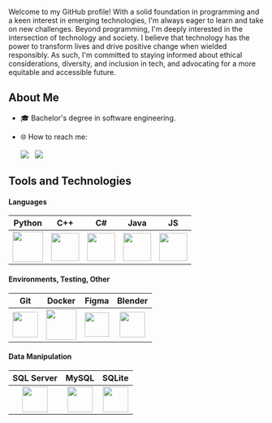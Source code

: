 Welcome to my GitHub profile! With a solid foundation in programming and a keen interest in emerging technologies, I'm always eager to learn and take on new challenges. Beyond programming, I'm deeply interested in the intersection of technology and society. I believe that technology has the power to transform lives and drive positive change when wielded responsibly. As such, I'm committed to staying informed about ethical considerations, diversity, and inclusion in tech, and advocating for a more equitable and accessible future.


## About Me
 - 🎓 Bachelor's degree in software engineering.
  
- 🌐 How to reach me:<br><br>
<a href="https://www.linkedin.com/in/aidkor"><img src="https://img.shields.io/badge/LinkedIn-0077B5?style=for-the-badge&logo=linkedin&logoColor=white"/></a> &nbsp;
<a href="https://t.me/aidkor"><img src="https://img.shields.io/badge/Telegram-2CA5E0?style=for-the-badge&logo=telegram&logoColor=white"/></a> &nbsp;

<!--
<h4>Projects</h4>

- [**DACS**](https://github.com/aidkor/DACS): A software system for autonomous control of the drone during connection loss.
- [**Project X**](https://github.com/aidkor/ProjectX): Description of another key project you’ve worked on.
- [**Project Y**](https://github.com/aidkor/ProjectY): Description of another key project you’ve worked on.

<h3>Achievements & Certifications</h3>

- 🏅 **Certification 1:** Description of certification.
- 🏆 **Award 1:** Description of award or achievement.
- 🥇 **Hackathon Winner:** Details about the hackathon and what you achieved.
-->

## Tools and Technologies

#### Languages

| Python | C++ | C# | Java | JS |
|:-:|:-:|:-:|:-:|:-:|
|<img src="https://cdn.jsdelivr.net/gh/devicons/devicon@latest/icons/python/python-original.svg" width="60" height="60"/>|<img src="https://cdn.jsdelivr.net/gh/devicons/devicon@latest/icons/cplusplus/cplusplus-original.svg" width="55" height="55"/>|<img src="https://cdn.jsdelivr.net/gh/devicons/devicon@latest/icons/csharp/csharp-original.svg" width="55" height="55"/>|<img src="https://cdn.jsdelivr.net/gh/devicons/devicon@latest/icons/java/java-original.svg" width="55" height="55"/>|<img src="https://cdn.jsdelivr.net/gh/devicons/devicon@latest/icons/javascript/javascript-original.svg" width="55" height="55" />|

#### Environments, Testing, Other

| Git | Docker | Figma | Blender |
|:-:|:-:|:-:|:-:|
|<img src="https://cdn.jsdelivr.net/gh/devicons/devicon@latest/icons/git/git-original.svg" width="50" height="50" />|<img src="https://cdn.jsdelivr.net/gh/devicons/devicon@latest/icons/docker/docker-original-wordmark.svg" width="60" height="60" />|<img src="https://cdn.jsdelivr.net/gh/devicons/devicon@latest/icons/figma/figma-original.svg" width="48" height="48"/>|<img src="https://cdn.jsdelivr.net/gh/devicons/devicon@latest/icons/blender/blender-original.svg" width="50" height="50" />

#### Data Manipulation

| SQL Server | MySQL | SQLite |
|:-:|:-:|:-:|
|<img src="https://cdn.jsdelivr.net/gh/devicons/devicon@latest/icons/microsoftsqlserver/microsoftsqlserver-original.svg" width="50" height="50"/>|<img src="https://cdn.jsdelivr.net/gh/devicons/devicon@latest/icons/mysql/mysql-original.svg" width="50" height="50" />|<img src="https://cdn.jsdelivr.net/gh/devicons/devicon@latest/icons/sqlite/sqlite-original.svg" width="50" height="50"/>|
